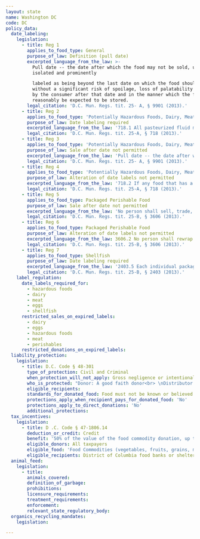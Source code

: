 ```yaml
---
layout: state
name: Washington DC
code: DC
policy_data:
  date_labeling:
    legislation:
      - title: Reg 1
        applies_to_food_type: General
        purpose_of_law: Definition (pull date)
        excerpted_language_from_the_law: >-
          Pull date -- the date after which the food may not be sold, unless
          isolated and prominently

          labeled as being beyond the last date on which the food should be sold
          without a significant risk of spoilage, loss of palatability if stored
          by the consumer after that date and in the manner which the food can
          reasonably be expected to be stored.
        legal_citation: 'D.C. Mun. Regs. tit. 25- A, § 9901 (2013).'
      - title: Reg 2
        applies_to_food_type: 'Potentially Hazardous Foods, Dairy, Meat/Poultry, Eggs'
        purpose_of_law: Date labeling required
        excerpted_language_from_the_law: '718.1 All pasteurized fluid milk, fresh meat, poultry, fish, bread products, eggs, butter, cheese, cold meat cuts, mildly processed pasteurized products, and potentially hazardous foods sold in food-retail establishments which are pre-wrapped and not intended to be eaten on the premises of the food establishment shall have easily understood pull dates prominently displayed on their containers.'
        legal_citation: 'D.C. Mun. Regs. tit. 25-A, § 718 (2013).'
      - title: Reg 3
        applies_to_food_type: 'Potentially Hazardous Foods, Dairy, Meat/Poultry, Eggs'
        purpose_of_law: Sale after date not permitted
        excerpted_language_from_the_law: 'Pull date -- the date after which the food may not be sold, unless isolated and prominently labeled as being beyond the last date on which the food should be sold without a significant risk of spoilage, loss of palatability if stored by the consumer after that date and in the manner which the food can reasonably be expected to be stored.'
        legal_citation: 'D.C. Mun. Regs. tit. 25- A, § 9901 (2013).'
      - title: Reg 4
        applies_to_food_type: 'Potentially Hazardous Foods, Dairy, Meat/Poultry, Eggs'
        purpose_of_law: Alteration of date labels not permitted
        excerpted_language_from_the_law: '718.2 If any food that has a pull date is rewrapped, the new package shall retain the original pull date and the word “REWRAPPED” shall be prominent displayed on the package.'
        legal_citation: 'D.C. Mun. Regs. tit. 25-A, § 718 (2013).'
      - title: Reg 5
        applies_to_food_type: Packaged Perishable Food
        purpose_of_law: Sale after date not permitted
        excerpted_language_from_the_law: 'No person shall sell, trade, or barter any perishable packaged food beyond the pull date appearing thereon.'
        legal_citation: 'D.C. Mun. Regs. tit. 25-B, § 3606 (2013).'
      - title: Reg 6
        applies_to_food_type: Packaged Perishable Food
        purpose_of_law: Alteration of date labels not permitted
        excerpted_language_from_the_law: 3606.2 No person shall rewrap or repackage any packaged perishable food with the intention of placing a pull date on the food that is different from the original pull date.
        legal_citation: 'D.C. Mun. Regs. tit. 25-B, § 3606 (2013).'
      - title: Reg 7
        applies_to_food_type: Shellfish
        purpose_of_law: Date labeling required
        excerpted_language_from_the_law: '2403.5 Each individual package containing less than sixty-four fluid ounces (64 fl. oz.) of fresh or frozen shellfish shall be labeled with the following information: . . . (b) A “Sell by” date which provides a reasonable subsequent shelf-life or the words “Best if used by” followed by a date when the product would be expected to reach the end of its shelf-life.'
        legal_citation: 'D.C. Mun. Regs. tit. 25-B, § 2403 (2013).'
    label_regulation:
      date_labels_required_for:
        - hazardous foods
        - dairy
        - meat
        - eggs
        - shellfish
      restricted_sales_on_expired_labels:
        - dairy
        - eggs
        - hazardous foods
        - meat
        - perishables
      restricted_donations_on_expired_labels:
  liability_protection:
    legislation:
      - title: D.C. Code § 48-301
        type_of_protection: Civil and Criminal
        when_protection_will_not_apply: Gross negligence or intentional misconduct
        who_is_protected: "Donor: A good faith donor<br> \nDistributor: Nonprofit/charitable organization"
        eligible_recipients:
        standards_for_donated_food: Food must not be known or believed to be unfit for human consumption.
        protections_apply_when_recipient_pays_for_donated_food: 'No'
        protections_apply_to_direct_donations: 'No'
        additional_protections:
  tax_incentives:
    legislation:
      - title: D .C. Code § 47-1806.14
        deduction_or_credit: Credit
        benefit: '50% of the value of the food commodity donation, up to 2,500 annually'
        eligible_donors: All taxpayers
        eligible_food: 'Food Commodities (vegetables, fruits, grains, mushrooms, honey, herbs, nuts, seeds, or rootstock grown in the District by urban farming or by a community garden)'
        eligible_recipients: District of Columbia food banks or shelters recognized as a tax-exempt organization
  animal_feed:
    legislation:
      - title:
        animals_covered:
        definition_of_garbage:
        prohibitions:
        licensure_requirements:
        treatment_requirements:
        enforcement:
        relevant_state_regulatory_body:
  organics_recycling_mandates:
    legislation:

---
```


